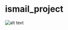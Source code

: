 # ismail_project
![alt text](https://substackcdn.com/image/fetch/w_1000,c_limit,f_webp,q_auto:good,fl_progressive:steep/https%3A%2F%2Fsubstack-post-media.s3.amazonaws.com%2Fpublic%2Fimages%2F8fba5da0-7eff-47a7-8246-5306a38beb46.heic)
